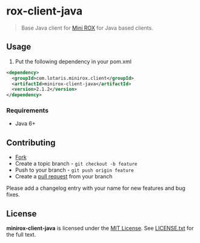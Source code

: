 # rox-client-java

> Base Java client for [Mini ROX](https://github.com/lotaris/minirox) for Java based clients.

## Usage

1. Put the following dependency in your pom.xml

```xml
<dependency>
  <groupId>com.lotaris.minirox.client</groupId>
  <artifactId>minirox-client-java</artifactId>
  <version>2.1.2</version>
</dependency>
```

### Requirements

* Java 6+

## Contributing

* [Fork](https://help.github.com/articles/fork-a-repo)
* Create a topic branch - `git checkout -b feature`
* Push to your branch - `git push origin feature`
* Create a [pull request](http://help.github.com/pull-requests/) from your branch

Please add a changelog entry with your name for new features and bug fixes.

## License

**minirox-client-java** is licensed under the [MIT License](http://opensource.org/licenses/MIT).
See [LICENSE.txt](LICENSE.txt) for the full text.
